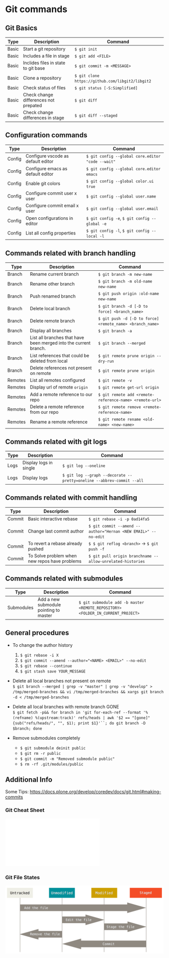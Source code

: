 # Git commands

## Git Basics
| Type  | Description                           | Command                                          |
| ----- | ------------------------------------- | ------------------------------------------------ |
| Basic | Start a git repository                | `$ git init`                                     |
| Basic | Includes a file in stage              | `$ git add <FILE>`                               |
| Basic | Inclides files in state to git base   | `$ git commit -m <MESSAGE>`                      |
| Basic | Clone a repository                    | `$ git clone https://github.com/libgit2/libgit2` |
| Basic | Check status of files                 | `$ git status [-S:Simplified]`                   |
| Basic | Check change differences not prepated | `$ git diff`                                     |
| Basic | Check change differences in stage     | `$ git diff --staged`                            |


## Configuration commands
| Type   | Description                        | Command                                           |
| ------ | ---------------------------------- | ------------------------------------------------- |
| Config | Configure vscode as default editor | `$ git config --global core.editor "code --wait"` |
| Config | Configure emacs as default editor  | `$ git config --global core.editor emacs`         |
| Config | Enable git colors                  | `$ git config --global color.ui true`             |
| Config | Configure commit user x user       | `$ git config --global user.name`                 |
| Config | Configure commit email x user      | `$ git config --global user.email`                |
| Config | Open configurations in editor      | `$ git config -e`, `$ git config --global -e`     |
| Config | List all config properties         | `$ git config -l`, `$ git config --local -l`      |

## Commands related with branch handling
| Type    | Description                                                      | Command                                                   |
| ------- | ---------------------------------------------------------------- | --------------------------------------------------------- |
| Branch  | Rename current branch                                            | `$ git branch -m new-name`                                |
| Branch  | Rename other branch                                              | `$ git branch -m old-name new-name`                       |
| Branch  | Push renamed branch                                              | `$ git push origin :old-name new-name`                    |
| Branch  | Delete local branch                                              | `$ git branch -d [-D to force] <branch_name>`             |
| Branch  | Delete remote branch                                             | `$ git push -d [-D to force] <remote_name> <branch_name>` |
| Branch  | Display all branches                                             | `$ git branch -a`                                         |
| Branch  | List all branches that have been merged into the current branch. | <code>$ git branch --merged</code>                        |
| Branch  | List references that could be deleted from local                 | `$ git remote prune origin --dry-run`                     |
| Branch  | Delete references not present on remote                          | `$ git remote prune origin`                               |
| Remotes | List all remotes configured                                      | `$ git remote -v `                                        |
| Remotes | Display url of remote `origin`                                   | `$ git remote get-url origin`                             |
| Remotes | Add a remote reference to our repo                               | `$ git remote add <remote-reference-name> <remote-url>`   |
| Remotes | Delete a remote reference from our repo                          | `$ git remote remove <remote-reference-name>`             |
| Remotes | Rename a remote reference                                        | `$ git remote rename <old-name> <new-name>`               |

## Commands related with git logs
| Type | Description            | Command                                                               |
| ---- | ---------------------- | --------------------------------------------------------------------- |
| Logs | Display logs in single | `$ git log --oneline`                                                 |
| Logs | Display logs           | `$ git log --graph --decorate --pretty=oneline --abbrev-commit --all` |

## Commands related with commit handling
| Type   | Description                                   | Command                                                        |
| ------ | --------------------------------------------- | -------------------------------------------------------------- |
| Commit | Basic interactive rebase                      | `$ git rebase -i -p 0ad14fa5`                                  |
| Commit | Change last commit author                     | `$ git commit --amend --author="Hernan <NEW EMAIL>" --no-edit` |
| Commit | To revert a rebase already pushed             | `$ $ git reflog <branch>` -> `$ git push -f`                   |
| Commit | To Solve problem when new repos have problems | `$ git pull origin branchname --allow-unrelated-histories`     |

## Commands related with submodules
| Type       | Description                            | Command                                                                         |
| ---------- | -------------------------------------- | ------------------------------------------------------------------------------- |
| Submodules | Add a new submodule pointing to master | `$ git submodule add -b master <REMOTE_REPOSITORY> <FOLDER_IN_CURRENT_PROJECT>` |

## General procedures
- To change the author history  
  1. `$ git rebase -i X`
  1. `$ git commit --amend --author="<NAME> <EMAIL>" --no-edit`
  1. `$ git rebase --continue`
  1. `$ git stash save YOUR_MESSAGE`  
   
- Delete all local branches not present on remote  
     `$ git branch --merged | grep -v "master" | grep -v "develop" > /tmp/merged-branches && vi /tmp/merged-branches && xargs git branch -d < /tmp/merged-branches`

- Delete all local branches with remote branch GONE  
    `$ git fetch -p&& for branch in 'git for-each-ref --format '%(refname) %(upstream:track)' refs/heads | awk '$2 == "[gone]" {sub("refs/heads/", "", $1); print $1}'``; do git branch -D $branch; done`

- Remove submodules completely
  - `$ git submodule deinit public`
  - `$ git rm -r public`
  - `$ git commit -m "Removed submodule public"`
  - `$ rm -rf .git/modules/public`


## Additional Info
Some Tips: https://docs.plone.org/develop/coredev/docs/git.html#making-commits

### Git Cheat Sheet
![Git cheat sheet](./1.git-cheat-sheet.pdf)

### Git File States
![Git file status](./2.file-states.png)
